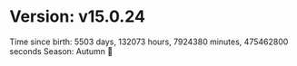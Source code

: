 # Version: v15.0.24
Time since birth: 5503 days, 132073 hours, 7924380 minutes, 475462800 seconds
Season: Autumn 🍁
